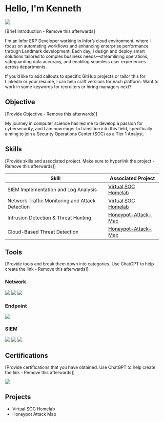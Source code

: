 # Hello, I'm Kenneth
<a href="https://linkedin.com/in/kennethliang"><img src="https://img.shields.io/badge/-LinkedIn-0072b1?&style=for-the-badge&logo=linkedin&logoColor=white" /></a>

[Brief Introduction - Remove this afterwards]

I'm an Infor ERP Developer working in Infor’s cloud environment, where I focus on automating workflows and enhancing enterprise performance through Landmark development. Each day, I design and deploy smart solutions tailored to complex business needs—streamlining operations, safeguarding data accuracy, and enabling seamless user experiences across departments.

If you’d like to add callouts to specific GitHub projects or tailor this for LinkedIn or your resume, I can help craft versions for each platform. Want to work in some keywords for recruiters or hiring managers next?


## Objective
[Provide Objective - Remove this afterwards]]

My journey in computer science has led me to develop a passion for cybersecurity, and I am now eager to transition into this field, specifically aiming to join a Security Operations Center (SOC) as a Tier 1 Analyst.

## Skills
[Provide skills and associated project. Make sure to hyperlink the project - Remove this afterwards]]

| Skill                                         | Associated Project         |
|-----------------------------------------------|----------------------------|
| SIEM Implementation and Log Analysis          | <a href="https://github.com/KennethyLiang/Virtual-SOC-Homelab">Virtual SOC Homelab</a>|
| Network Traffic Monitoring and Attack Detection | <a href="https://github.com/KennethyLiang/Virtual-SOC-Homelab">Virtual SOC Homelab</a>|
| Intrusion Detection & Threat Hunting          | <a href="https://github.com/KennethyLiang/Honeypot-Attack-Map">Honeypot-Attack-Map</a>|
| Cloud-Based Threat Detection                  | <a href="https://github.com/KennethyLiang/Honeypot-Attack-Map">Honeypot-Attack-Map</a>|

## Tools
[Provide tools and break them down into categories. Use ChatGPT to help create the link - Remove this afterwards]]

### Network
<div>
    <img src="https://img.shields.io/badge/-Wireshark-1679A7?&style=for-the-badge&logo=Wireshark&logoColor=white" />
    <img src="https://img.shields.io/badge/-Suricata-EF3B2D?&style=for-the-badge&logo=Suricata&logoColor=white" />
    <img src="https://img.shields.io/badge/-Zeek-777BB4?&style=for-the-badge&logo=Zeek&logoColor=white" />
</div>

### Endpoint
<div>
    <img src="https://img.shields.io/badge/-Microsoft_Defender_for_Endpoint-00A4EF?&style=for-the-badge&logo=Microsoft&logoColor=white" />
</div>

### SIEM
<div>
    <img src="https://img.shields.io/badge/-Microsoft_Sentinel-0078D4?&style=for-the-badge&logo=Microsoft&logoColor=white" />
    <img src="https://img.shields.io/badge/-Splunk-000000?&style=for-the-badge&logo=Splunk&logoColor=white" />
    <img src="https://img.shields.io/badge/-Elastic-005571?&style=for-the-badge&logo=Elastic&logoColor=white" />
</div>

## Certifications
[Provide certifications that you have obtained. Use ChatGPT to help create the link - Remove this afterwards]]
<div>
<img src="https://img.shields.io/badge/-Security%2B-FF0000?&style=for-the-badge&logo=CompTIA&logoColor=white" />
</div>

## Projects
- Virtual SOC Homelab
- Honeypot Attack Map
